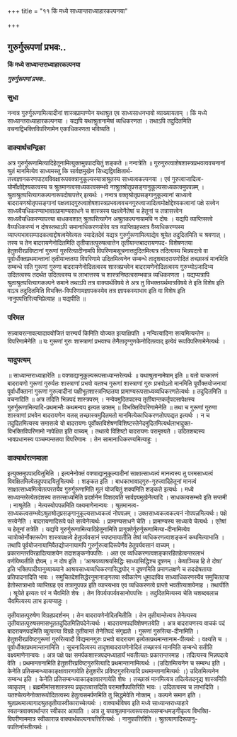 +++
title = "११ किं मध्ये साध्यान्तराध्याहारकल्पनया"

+++


## गुरुर्गुरूपणां प्रभवः..

**किं मध्ये साध्यान्तराध्याहारकल्पनया**

***गुरुर्गुरूपणां प्रभवः***..

### सुधा

नन्वत्र गुरुर्गुरूणामित्यादीनां शास्त्रप्रामाण्येन यथाश्रुत एव साध्यसाधनभावो व्याख्यायताम् । किं मध्ये साध्यान्तराध्याहारकल्पनया । यद्यपि यथाश्रुतानामेषां व्यधिकरणता । तथाऽपि तदुदितमिति वचनाद्विभक्तिविपरिणामेन एकाधिकरणता भविष्यति ।

### वाक्यार्थचन्द्रिका

अत्र गुरुर्गुरूणामित्यादिहेतूनामित्युक्तमुपपादयितुं शङ्कते ॥ नन्वत्रेति ॥ गुरुगुरुत्वाशेषशास्त्रप्रभवत्ववचनानां श्रुतं मानमित्येव साध्यमस्तु कि सार्वज्ञमुखेन सिध्द्यद्विवक्षितार्थ-तत्त्वज्ञानकरणपाटवविवक्षारूपवक्त्रानुकूल्यस्यात्राश्रुतस्य साध्यत्वकल्पनया । एवं गुरुत्वाजादित्व-योर्मोक्षोद्देश्यकत्वस्य च श्रुतमानत्वसाध्यकत्वसम्भवे नाश्रुतश्रोतृप्रसङ्गानुकूल्यसाध्यकत्वमुपपन्नम् । श्रुताश्रुतपरित्यागकल्पनारूपदोषापत्तेर् इत्यर्थः । नन्वत्र वक्तृश्रोतृप्रसङ्गानुकूल्यानां साध्यत्वे बादरायणश्रोतृपसङ्गानां पक्षत्वाद्गुरुत्वाशेषशास्त्रप्रभवत्ववचनगुरुत्वाजादित्वमोक्षोद्देश्यकत्वानां पक्षे सत्त्वेन साध्यवैयधिकरण्याभावात्प्रामाण्यसाधने च शास्त्रस्य पक्षत्वेनैतेषां च हेतूनां च तत्रासत्त्वेन साध्यवैयधिकरण्यापत्त्या बाधकवशात् श्रुतपरित्यागेन अश्रुतकल्पनायामपि न दोषः । यद्यपि व्याप्तिसत्त्वे वैय्यधिकरण्यं न दोषस्तथाऽपि समानाधिकरणयोरेव यत्र व्याप्तिग्रहस्तत्र वैय्यधिकरण्यस्य व्याप्त्यभावसम्पादकत्वाद्दोषत्वमेवेत्यतः स्यादेतदेवं यद्यत्र गुरुर्गुरूणामित्याद्येव श्रूयेत तदुदितमिति च श्रवणात् । तस्य च तेन बादरायणेनोदितमिति तृतीयातत्पुरुषत्वात्तेन तृतीयान्तबादरायणपद- विशेषणतया हेतुशरीरप्रविष्टानां गुरूणां गुरुरित्यादीनामपि विपरिणामसूचनात्तदुदितमित्यत्र तदित्यस्य भिन्नपदत्वे वा पूर्वार्धोक्तप्रथमान्तानां तृतीयान्ततया विपरिणामे उदितमित्यनेन सम्बन्धे तादृशबादरायणोदितं तच्छास्त्रं मानमिति सम्बन्धे सति गुरूणां गुरुणा बादरायणेनोदितत्वस्य शास्त्रप्रभवेन बादरायणेनोदितत्वस्य गुरुभ्योऽजादिभ्य उदितत्वस्य तदर्थत उदितत्वस्य च लाभात्तस्य च शास्त्रनिष्ठत्वसम्भवान्न व्यधिकरणता । यद्यप्यत्रापि श्रुताश्रुतपरित्यागकल्पने समाने तथाऽपि तत्र वाक्यार्थविषये ते अत्र तु विभक्तयर्थमात्रविषये ते इति विशेष इति वाऽत्र तदुदितमिति विभक्ति-विपरिणामज्ञापकस्येव तत्र ज्ञापकस्याभाव इति वा विशेष इति नानुपपत्तिरित्यभिप्रेत्याह ॥ यद्यपीति ॥

### परिमल

सन्न्यायरत्नावल्यादावयोजितं पारम्पर्यं किमिति योज्यत इत्याक्षिपति ॥ नन्वित्यादिना सत्यमित्यन्तेन ॥ विपरिणामेनेति ॥ यः गुरूणां गुरुः शास्त्राणां प्रभवश्च तेनैतादृग्गुणकेनोदितत्वाद् इत्येवं रूपविपरिणामेनेत्यर्थः ।

### यादुपत्यम्

॥ साध्यान्तराध्याहारेति ॥ वक्त्राद्यानुकूल्यरूपसाध्यान्तरेत्यर्थः ॥ यथाश्रुतानामेषाम् इति ॥ यतो यत्कारणं बादरायणो गुरूणां गुरुर्यतः शास्त्राणां प्रभवो यतश्च गुरूणां शास्त्राणां गुरुः प्रभवोऽतो मानमिति पूर्वोक्तयोजनायां पूर्वार्धोक्तानां गुरूणां गुरुत्वादीनां पक्षीभूतशास्त्रनिष्ठतया प्रामाण्यरूपसाध्यव्यधिकरणतेत्यर्थः ॥ तदुदितमिति ॥ वचनादिति ॥ अत्र तदिति भिन्नपदं शास्त्रपरम् । नन्वेवमुदितपदस्य तृतीयान्तकर्तृपदसापेक्षस्य गुरुर्गुरूणामित्यादि-प्रथमान्तैः कथमन्वय इत्यत उक्तम् ॥ विभक्तिविपरिणामेनेति ॥ तथा च गुरूणां गुरुणा शास्त्राणां प्रभवेन बादरायणेन यतस् तच्छास्त्रमुदितमतो मानमित्येकाधिकरणतोपपद्यत इत्यर्थः । न च तदुदितमित्यस्य समासत्वे यो बादरायणः पूर्वोक्तविशेषणविशिष्टस्तेनेदमुदितमित्यर्थलाभादुक्त-विभक्तिविपरिणामो नापेक्षित इति वाच्यम् । तथात्वे विशिष्टो बादरायणः परामृश्यते । उदितशब्दस्य भावप्रधानस्य पञ्चम्यन्ततया विपरिणामः । तेन सामानाधिकरण्यमित्याहुः ।

### वाक्यार्थरत्नमाला

इत्युक्तमुपपादयितुमिति । इत्यनेनोक्तं वक्त्राद्यानुकूल्यादीनां साक्षात्साध्यत्वं मानत्वस्य तु परमसाध्यत्वं विवक्षितमित्येतदुपपादयितुमित्यर्थः । शङ्कत इति । बाधकाभावाद्गुरु-गुरुत्वादिहेतूनां मानत्वं साक्षात्साध्यमित्येतत्परतयैव गुरुर्गुरूणामिति मूलं योजयितुं शक्यमिति शङ्कते इत्यर्थः । मध्ये साध्यान्तरेत्येतदंशस्य तत्तत्साध्यमिति प्रदर्शनेन विशदयति सार्वज्ञ्यमुखेनेत्यादि । साधकत्वसम्भवे इति सप्तमी । नाश्रुतेति । नेत्यस्योपपन्नमिति वक्ष्यमाणेनान्वयः । श्रुतमानत्व-साध्यकत्वसम्भवेऽश्रुतश्रोतृप्रसङ्गानुकूल्यसाध्यकत्वं नोपपन्नम् । उक्तसाध्यकत्वकल्पनं नोपपन्नमित्यर्थः। पक्षे सत्त्वेनेति । बादरायणादिरूपे पक्षे सत्त्वेनेत्यर्थः । प्रामाण्यसाधने चेति । प्रामाण्यस्य साध्यत्वे चेत्यर्थः । एतेषां च हेतूनां तत्रेति । यद्यपि गुरुर्गुरूणामित्यादिहेतूनामिति प्रागुक्तेर्गुरुर्गुरूणामित्या-दीनामित्येव चात्रोक्तेर्नोक्तरूपेण शास्त्रपक्षत्वे हेतुपर्यवसानं स्पष्टमायातीति तेषां व्यधिकरणत्वाशङ्कनं कथमित्याभाति । तथापि पूर्वयोजनायामिवैतद्योजनायामपि गुरुर्गुरुत्वादिरूपेणैव हेतुपर्यवसानं वाच्यम् । प्रकारान्तरविरहादित्याशयेन तदाशङ्कनोपपत्तिः । अत एव व्यधिकरणत्वशङ्कारहितहेत्वन्तरलाभं वर्णयिष्यतीति ज्ञेयम् । न दोष इति । ‘आश्रयव्याश्रयसिद्धिः साध्यासिद्धिश्च दूषणम् । केषाञ्चिन्न हि ते दोषा’ इति भक्तिपादीयानुव्याख्याने आश्रयसाध्यव्यधिकरणासिद्ध्योर् न दूषणमिति प्रमाणलक्षणे च तददोषतायाः प्रतिपादनादिति भावः । समुचितदेशसिद्धेरनुमानाङ्गतया स्वीकारेण धूमादाविव साध्याधिकरणस्यैव समुचिततया हेतोस्तत्राभावे व्याप्तिग्रह एव तत्रानुपपन्न इति व्याप्त्यभाव एव व्यधिकरणत्वे प्राप्तो भवतीत्याशयेनाह । तथापीति । श्रूयेते इत्यतः परं न चैवमिति शेषः । तेन विपर्ययपर्यवसानोपपत्तिः । तदुदितमित्यस्य चेति चशब्दबलान्न चैवमित्यस्य लाभ इत्यप्याहुः ।

तृतीयातत्पुरुषेण विग्रहप्रदर्शनम् । तेन बादरायणेनोदितमितीति । तेन तृतीयान्तेत्यत्र तेनेत्यस्य तृतीयातत्पुरुषसमासभूततदुदितमितिपदेनेत्यर्थः । बादरायणपदविशेषणतयेति । अत्र बादरायणस्य वाचकं पदं बादरायणपदमिति व्युत्पत्त्या विग्रहे तृतीयान्तं तेनेतिपदं संगृह्यते । गुरूणां गुरुरित्या-दीनामिति । हेतुशरीरप्रविष्टगुरूणां गुरुरित्यादौ विद्यमानगुरुः प्रभवो बादरायण इत्येतत्प्रथमान्तानाम-पीत्यर्थः । वक्ष्यति च । पूर्वार्धोक्तप्रथमान्तानामिति । सूचनादित्यस्य तादृशबादरायणेनोदितं तच्छास्त्रं मानमिति सम्बन्धे सतीति वक्ष्यमाणेनान्वयः । अत्र पक्षे पक्ष समर्पकशास्त्रपदमध्याहार्यं भवतीत्यतः प्रकारान्तरमाह । तदित्यस्य भिन्नपदत्वे वेति । प्रथमान्तानामिति हेतुशरीरप्रविष्टगुरुरित्यादि प्रथमान्तानामित्यर्थः । (उदितमित्यनेन च सम्बन्ध इति । केनेति प्रतिसम्बन्ध्याकाङ्क्षावारणायेति हेतुशरीर प्रविष्टगुरुरित्यादि प्रथमान्तानामित्यर्थः ।) उदितमित्यनेन सम्बन्ध इति । केनेति प्रतिसम्बन्ध्याकाङ्क्षावारणायेति शेषः । तच्छास्रं मानमित्यत्र तदित्येतदनूद्य शास्त्रमिति व्याकृतम् । ब्रह्ममीमांसाशास्त्रस्य प्रकृतत्वात्तदिति परामर्शोपपत्तिरिति भावः । उदितत्वस्य च लाभादिति । यतश्चेत्यनेनोक्तरूपोदितत्वस्य हेतुत्वसमर्पणमिति तु सिद्धमेवेति नोक्तम् । कल्पने समान इति । श्रुतप्रथमात्यागादश्रुततृतीयास्वीकाराच्चेत्यर्थः । वाक्यार्थविषय इति मध्ये साध्यान्तराध्याहारे स्वतन्त्रवाक्यार्थान्तर स्वीकार आयाति । अत्र तु ययाश्रुतमानत्वरूपसाध्यसम्बन्धमङ्गीकृत्य विभक्ति-विपरीणाममात्र स्वीकारान्न वाक्यार्थकल्पनापत्तिरित्यर्थः । नानुपपत्तिरिति । श्रुतत्यागादिरूपानु-पपत्तिर्नास्तीत्यर्थः ।

